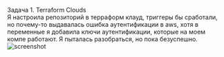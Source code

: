 Задача 1. Terraform Clouds  
Я настроила репозиторий в терраформ клауд, триггеры бы сработали, но почему-то выдавалась ошибка аутентификации в aws, хотя в переменные я добавила ключи аутентификации, которые на моем компе работают. Я пыталась разобраться, но пока безуспешно.  
![screenshot](/src/terrclouds.png)  



